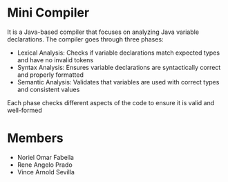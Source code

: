 # Mini Compiler 
It is a Java-based compiler that focuses on analyzing Java variable declarations. The compiler goes through three phases: 

- Lexical Analysis: Checks if variable declarations match expected types and have no invalid tokens
- Syntax Analysis: Ensures variable declarations are syntactically correct and properly formatted
- Semantic Analysis: Validates that variables are used with correct types and consistent values

Each phase checks different aspects of the code to ensure it is valid and well-formed

# Members
- Noriel Omar Fabella
- Rene Angelo Prado
- Vince Arnold Sevilla
  
